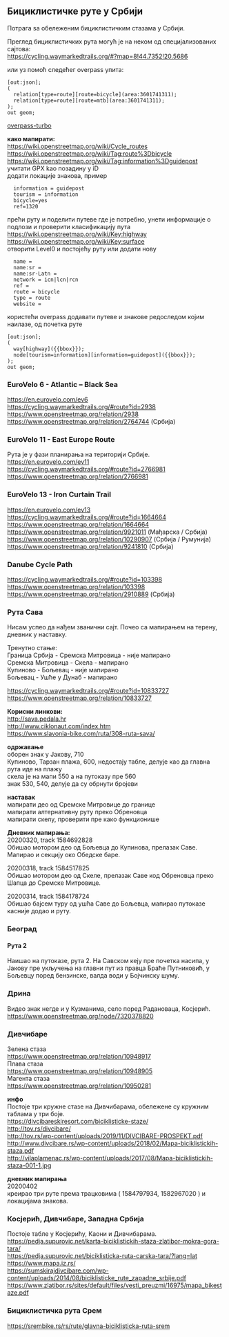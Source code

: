 ## Бициклистичке руте у Србији

Потрага ѕа обележеним бициклистичким стазама у Србији.  

Преглед бициклистичких рута могућ је на неком од специјализованих сајтова:  
https://cycling.waymarkedtrails.org/#?map=8!44.7352!20.5686  

или уз помоћ следећег overpass упита:
```
[out:json];
(
  relation[type=route][route=bicycle](area:3601741311);
  relation[type=route][route=mtb](area:3601741311);
);
out geom;
```
[overpass-turbo](https://overpass-turbo.eu/?Q=%5Bout%3Ajson%5D%3B%0A%28%0A%20%20relation%5Btype%3Droute%5D%5Broute%3Dbicycle%5D%28area%3A3601741311%29%3B%0A%20%20relation%5Btype%3Droute%5D%5Broute%3Dmtb%5D%28area%3A3601741311%29%3B%0A%29%3B%0Aout%20geom%3B)  

**како мапирати:**  
https://wiki.openstreetmap.org/wiki/Cycle_routes  
https://wiki.openstreetmap.org/wiki/Tag:route%3Dbicycle  
https://wiki.openstreetmap.org/wiki/Tag:information%3Dguidepost  
учитати GPX kао позадину у iD  
додати локације знакова, пример  
```
  information = guidepost
  tourism = information
  bicycle=yes
  ref=1320
```
прећи руту и поделити путеве где је потребно, унети информације о подлози и проверити класификацију пута  
https://wiki.openstreetmap.org/wiki/Key:highway  
https://wiki.openstreetmap.org/wiki/Key:surface  
отворити Level0 и постојећу руту или додати нову  
```
  name = 
  name:sr = 
  name:sr-Latn = 
  network = icn|lcn|rcn
  ref = 
  route = bicycle
  type = route
  website = 
```
користећи overpass додавати путеве и знакове редоследом којим наилазе, од почетка руте  
```
[out:json];
(
  way[highway]({{bbox}});
  node[tourism=information][information=guidepost]({{bbox}});
);
out geom;
```

### EuroVelo 6 - Atlantic – Black Sea
https://en.eurovelo.com/ev6  
https://cycling.waymarkedtrails.org/#route?id=2938  
https://www.openstreetmap.org/relation/2938  
https://www.openstreetmap.org/relation/2764744 (Србија)  

### EuroVelo 11 - East Europe Route
Рута је у фази планирања на територији Србије.  
https://en.eurovelo.com/ev11  
https://cycling.waymarkedtrails.org/#route?id=2766981  
https://www.openstreetmap.org/relation/2766981  

### EuroVelo 13 - Iron Curtain Trail
https://en.eurovelo.com/ev13  
https://cycling.waymarkedtrails.org/#route?id=1664664  
https://www.openstreetmap.org/relation/1664664  
https://www.openstreetmap.org/relation/9921011 (Мађарска / Србија)  
https://www.openstreetmap.org/relation/10290907 (Србија / Румунија)   
https://www.openstreetmap.org/relation/9241810 (Србија)  

### Danube Cycle Path
https://cycling.waymarkedtrails.org/#route?id=103398  
https://www.openstreetmap.org/relation/103398  
https://www.openstreetmap.org/relation/2910889 (Србија)  

### Рута Сава
Нисам успео да нађем званични сајт. Почео са мапирањем на терену, дневник у наставку.  

Тренутно стање:  
Граница Србија - Сремска Митровица - није мапирано  
Сремска Митровица - Скела - мапирано  
Купиново - Бољевац - није мапирано  
Бољевац - Ушће у Дунаб - мапирано  

https://cycling.waymarkedtrails.org/#route?id=10833727  
https://www.openstreetmap.org/relation/10833727  

**Корисни линкови:**  
http://sava.pedala.hr  
http://www.ciklonaut.com/index.htm  
https://www.slavonia-bike.com/ruta/308-ruta-sava/  

**одржавање**  
оборен знак у Јакову, 710  
Купиново, Тарзан плажа, 600, недостају табле, делује као да главна рута иде на плажу  
скела је на мапи 550 а на путоказу пре 560  
знак 530, 540, делује да су обрнути бројеви  

**наставак**  
мапирати део од Сремске Митровице до границе  
мапирати алтернативну руту преко Обреновца  
мапирати скелу, проверити пре како функционише  

**Дневник мапирања:**  
20200320, track 1584692828  
Обишао мотором део од Бољевца до Купинова, прелазак Саве. Мапирао и секцију око Обедске баре.  

20200318, track 1584517825  
Обишао мотором део од Скеле, прелазак Саве код Обреновца преко Шапца до Сремске Митровице.  

20200314, track 1584178724  
Обишао бајсем туру од ушћа Саве до Бољевца, мапирао путоказе касније додао и руту.  


### Београд

#### Рута 2
Наишао на путоказе, рута 2. На Савском кеју пре почетка насипа, у Јакову пре укључења на главни пут из правца Браће Путниковић, у Бољевцу поред бензинске, валда води у Бојчинску шуму.


### Дрина
Видео знак негде и у Кузманимa, село поред Радановаца, Косјерић.  
https://www.openstreetmap.org/node/7320378820  

### Дивчибаре
Зелена стаза  
https://www.openstreetmap.org/relation/10948917  
Плава стаза  
https://www.openstreetmap.org/relation/10948905  
Магента стаза  
https://www.openstreetmap.org/relation/10950281  

**инфо**  
Постоје три кружне стазе на Дивчибарама, обележене су кружним таблама у три боје.  
https://divcibareskiresort.com/biciklisticke-staze/  
http://tov.rs/divcibare/  
http://tov.rs/wp-content/uploads/2019/11/DIVCIBARE-PROSPEKT.pdf  
http://www.divcibare.rs/wp-content/uploads/2018/02/Mapa-biciklistickih-staza.pdf  
http://vilaplamenac.rs/wp-content/uploads/2017/08/Mapa-biciklistickih-staza-001-1.jpg  

**дневник мапирања**  
20200402  
креирао три руте према трацковима ( 1584797934, 1582967020 ) и локацијама знакова.  


### Косјерић, Дивчибаре, Западна Србија
Постоје табле у Косјерићу, Каони и Дивчибарама.  
https://pedja.supurovic.net/karta-biciklistickih-staza-zlatibor-mokra-gora-tara/  
https://pedja.supurovic.net/biciklisticka-ruta-carska-tara/?lang=lat  
https://www.mapa.iz.rs/  
https://sumskirajdivcibare.com/wp-content/uploads/2014/08/biciklisticke_rute_zapadne_srbije.pdf  
https://www.zlatibor.rs/sites/default/files/vesti_preuzmi/16975/mapa_bikestaze.pdf  

### Бициклистичка рута Срем
https://srembike.rs/rs/rute/glavna-biciklisticka-ruta-srem  


